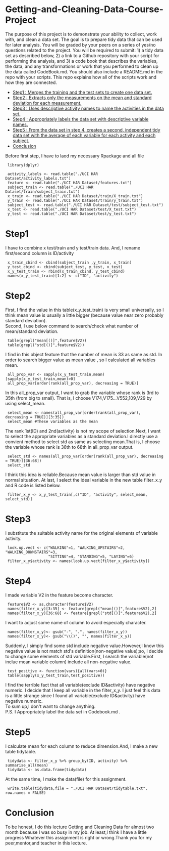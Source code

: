 # Getting-and-Cleaning-Data-Course-Project

The purpose of this project is to demonstrate your ability to collect, work with, and clean a data set. The goal is to prepare tidy data that can be used for later analysis. You will be graded by your peers on a series of yes/no questions related to the project. You will be required to submit: 1) a tidy data set as described below, 2) a link to a Github repository with your script for performing the analysis, and 3) a code book that describes the variables, the data, and any transformations or work that you performed to clean up the data called CodeBook.md. You should also include a README.md in the repo with your scripts. This repo explains how all of the scripts work and how they are connected.

* [Step1 : Merges the training and the test sets to create one data set.](#step1)
* [Step2 : Extracts only the measurements on the mean and standard deviation for each measurement.](#step2)
* [Step3 : Uses descriptive activity names to name the activities in the data set.](#step3)
* [Step4 : Appropriately labels the data set with descriptive variable names.](#step4)
* [Step5 : From the data set in step 4, creates a second, independent tidy data set with the average of each variable for each activity and each subject.](#step5)
* [Conclusion](#conclusion)

Before first step, I have to laod my necessary Rpackage and all file

     library(dplyr)   
     
     activity_labels <- read.table("./UCI HAR Dataset/activity_labels.txt")
     feature <- read.table("./UCI HAR Dataset/features.txt")
     subject_train <- read.table("./UCI HAR Dataset/train/subject_train.txt")
     x_train <- read.table("./UCI HAR Dataset/train/X_train.txt")
     y_train <- read.table("./UCI HAR Dataset/train/y_train.txt")
     subject_test <- read.table("./UCI HAR Dataset/test/subject_test.txt")
     x_test <- read.table("./UCI HAR Dataset/test/X_test.txt")
     y_test <- read.table("./UCI HAR Dataset/test/y_test.txt")


<h1 id=step1>Step1</h1>
I have to combine x test/train and y test/train data. And, I rename first/second column is ID/activity
     
     x_train_cbind <- cbind(subject_train ,y_train, x_train)  
     y_test_cbind <- cbind(subject_test, y_test, x_test)
     x_y_test_train <- rbind(x_train_cbind, y_test_cbind)
     names(x_y_test_train)[1:2] <- c("ID", "activity")

<h1 id=step2>Step2</h1>

First, I find the value in this table(x_y_test_train) is very small universally, so I think 
mean value is usually a little bigger (because value near zero probably standard deviation).<br>
Second, I use below command to search/check what number of mean/standard deviation.

     table(grepl("mean[()]",feature$V2))
     table(grepl("std[()]",feature$V2))
I find in this object feature that the number of mean is 33 as same as std.
In order to search bigger value as mean value , so I calculated all variables mean.

     all_prop_var <- sapply(x_y_test_train,mean)[sapply(x_y_test_train,mean)>0]
     all_prop_var[order(rank(all_prop_var), decreasing = TRUE)]
     
In this all_prop_var output, I want to grab the variable whose rank is 3rd to 35th (from big to small).
That is, I choose V174,V175...V552,109,V29 by using select_mean.

     select_mean <- names(all_prop_var[order(rank(all_prop_var), decreasing = TRUE)][3:35])
     select_mean #These variables as the mean
The rank 1st(ID) and 2nd(activity) is not my scope of selection.Next, I want to select the appropriate variables as a standard deviation.I directly use a convient method to select std as same as selecting mean.That is, I choose the variable whose rank is 36th to 68th in all_prop_var output.

     select_std <- names(all_prop_var[order(rank(all_prop_var), decreasing = TRUE)][36:68])
     select_std
I think this idea is reliable.Because mean value is larger than std value in normal situation.
At last, I select the ideal variable in the new table filter_x_y and R code is listed below.

     filter_x_y <- x_y_test_train[,c("ID", "activity", select_mean, select_std)]

<h1 id=step3>Step3</h1>

I substitute the suitable activity name for the original elements of variable activity.

     look.up.vect <- c("WALKING"=1, "WALKING_UPSTAIRS"=2, "WALKING_DOWNSTAIRS"=3,
                       "SITTING"=4, "STANDING"=5, "LAYING"=6)
     filter_x_y$activity <- names(look.up.vect[filter_x_y$activity])

<h1 id=step4>Step4</h1>
I made variable V2 in the feature become character.

     feature$V2 <- as.character(feature$V2)
     names(filter_x_y)[3:35] <- feature[grepl("mean[()]",feature$V2),2]
     names(filter_x_y)[36:68] <- feature[grepl("std[()]",feature$V2),2]
I want to adjust some name of column to avoid especially character.

     names(filter_x_y)<- gsub("-", ".", names(filter_x_y))
     names(filter_x_y)<- gsub("\\()", "", names(filter_x_y)) 
Suddenly, I simply find some std include negative value.However,I know this negative value is not match std's definition(non-negative value);so, I decide to change some elements of std variable.First, I search the variable(not inclue mean variable column) include all non-negative value.

     test_positive <- function(vars){all(vars>0)}
     table(sapply(x_y_test_train,test_positive))
I find the terrible fact that all variable(exclude ID&activity) have negative numeric. I decide that I keep all variable in the filter_x_y. I just feel this data is a little strange since I found all variable(exclude ID&activity) have negative numeric.<br>
To sum up,I don't want to change anything.<br>
P.S. I Appropriately label the data set in Codebook.md .

<h1 id=step5>Step5</h1>
I calculate mean for each column to reduce dimension.And, I make a new table tidytable.

     tidydata <- filter_x_y %>% group_by(ID, activity) %>% summarise_all(mean)
     tidydata <- as.data.frame(tidydata)
At the same time, I make the data(file) for this assignment.

     write.table(tidydata,file = "./UCI HAR Dataset/tidytable.txt", row.names = FALSE)

<h1 id=conclusion>Conclusion</h1>

To be honest, I do this lecture Getting and Cleaning Data for almost two month because I was so busy in my job. At least,I think I have a little progress Whatever this assignment is right or wrong.Thank you for my peer,mentor,and teacher in this lecture.